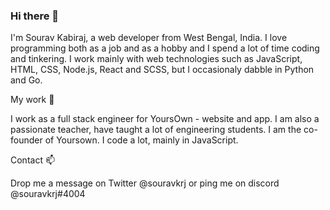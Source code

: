 ### Hi there 👋

I'm Sourav Kabiraj, a web developer from West Bengal, India. I love programming both as a job and as a hobby and I spend a lot of time coding and tinkering. I work mainly with web technologies such as JavaScript, HTML, CSS, Node.js, React and SCSS, but I occasionaly dabble in Python and Go.

My work 🔭

I work as a full stack engineer for YoursOwn - website and app.
I am also a passionate teacher, have taught a lot of engineering students.
I am the co-founder of Yoursown.
I code a lot, mainly in JavaScript.

Contact 📫

Drop me a message on Twitter @souravkrj or ping me on discord @souravkrj#4004
